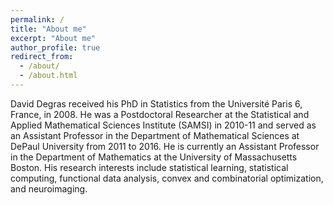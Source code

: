 ```yaml
---
permalink: /
title: "About me"
excerpt: "About me"
author_profile: true
redirect_from: 
  - /about/
  - /about.html
---
```


David Degras received his PhD in Statistics from the Université Paris 6, France, in 2008. He was a Postdoctoral Researcher at the Statistical and Applied Mathematical Sciences Institute (SAMSI) in 2010-11 and served as an Assistant Professor in the Department of Mathematical Sciences at DePaul University from 2011 to 2016. He is currently an Assistant Professor in the Department of Mathematics at the University of Massachusetts Boston. 
His research interests include statistical learning, statistical computing, functional data analysis, convex and combinatorial optimization, and neuroimaging.

